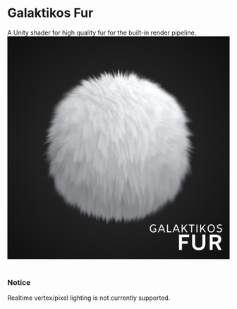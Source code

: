 # Galaktikos Fur
A Unity shader for high quality fur for the built-in render pipeline.
<br>
![preview](.assets/preview.jpg?raw=true)
<br><br>
### Notice
Realtime vertex/pixel lighting is not currently supported.

